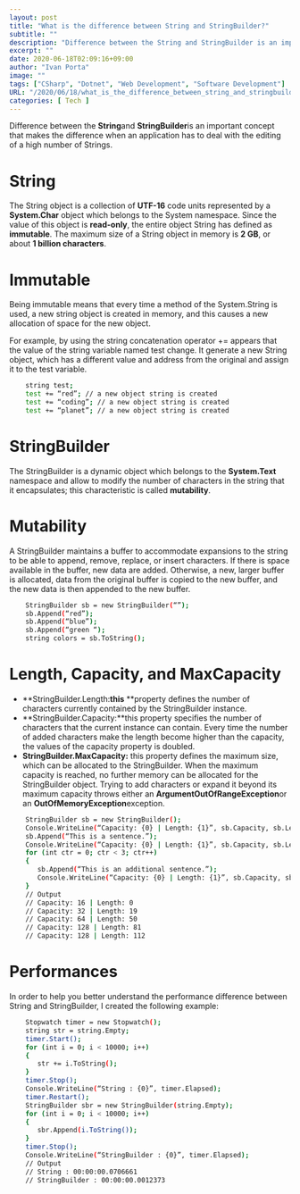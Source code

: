 ```yaml
---
layout: post
title: "What is the difference between String and StringBuilder?"
subtitle: ""
description: "Difference between the String and StringBuilder is an important concept that makes the difference when an application has to deal with the editing of a high number of Strings..."
excerpt: ""
date: 2020-06-18T02:09:16+09:00
author: "Ivan Porta"
image: ""
tags: ["CSharp", "Dotnet", "Web Development", "Software Development"]
URL: "/2020/06/18/what_is_the_difference_between_string_and_stringbuilder/"
categories: [ Tech ]
---
```



Difference between the **String**and **StringBuilder**is an important concept that makes the difference when an application has to deal with the editing of a high number of Strings.


# String

The String object is a collection of **UTF-16** code units represented by a **System.Char** object which belongs to the System namespace. Since the value of this object is **read-only**, the entire object String has defined as **immutable**. The maximum size of a String object in memory is **2 GB**, or about **1 billion characters**.


# Immutable

Being immutable means that every time a method of the System.String is used, a new string object is created in memory, and this causes a new allocation of space for the new object.

For example, by using the string concatenation operator += appears that the value of the string variable named test change. It generate a new String object, which has a different value and address from the original and assign it to the test variable.

```bash
    string test;
    test += “red”; // a new object string is created
    test += “coding”; // a new object string is created
    test += “planet”; // a new object string is created
```

# StringBuilder

The StringBuilder is a dynamic object which belongs to the **System.Text** namespace and allow to modify the number of characters in the string that it encapsulates; this characteristic is called **mutability**.


# Mutability

A StringBuilder maintains a buffer to accommodate expansions to the string to be able to append, remove, replace, or insert characters. If there is space available in the buffer, new data are added. Otherwise, a new, larger buffer is allocated, data from the original buffer is copied to the new buffer, and the new data is then appended to the new buffer.

```bash
    StringBuilder sb = new StringBuilder(“”);
    sb.Append(“red”);
    sb.Append(“blue”);
    sb.Append(“green “);
    string colors = sb.ToString();
```

# Length, Capacity, and MaxCapacity

- **StringBuilder.Length:**this** **property defines the number of characters currently contained by the StringBuilder instance.
- **StringBuilder.Capacity:**this property specifies the number of characters that the current instance can contain. Every time the number of added characters make the length become higher than the capacity, the values of the capacity property is doubled.
- **StringBuilder.MaxCapacity:** this property defines the maximum size, which can be allocated to the StringBuilder. When the maximum capacity is reached, no further memory can be allocated for the StringBuilder object. Trying to add characters or expand it beyond its maximum capacity throws either an **ArgumentOutOfRangeException**or an **OutOfMemoryException**exception.

```bash
    StringBuilder sb = new StringBuilder();
    Console.WriteLine(“Capacity: {0} | Length: {1}”, sb.Capacity, sb.Length);
    sb.Append(“This is a sentence.”);
    Console.WriteLine(“Capacity: {0} | Length: {1}”, sb.Capacity, sb.Length);
    for (int ctr = 0; ctr < 3; ctr++) 
    {
       sb.Append(“This is an additional sentence.”);
       Console.WriteLine(“Capacity: {0} | Length: {1}”, sb.Capacity, sb.Length);
    }
    // Output
    // Capacity: 16 | Length: 0
    // Capacity: 32 | Length: 19
    // Capacity: 64 | Length: 50
    // Capacity: 128 | Length: 81
    // Capacity: 128 | Length: 112
```

# Performances

In order to help you better understand the performance difference between String and StringBuilder, I created the following example:

```bash
    Stopwatch timer = new Stopwatch();
    string str = string.Empty;
    timer.Start();
    for (int i = 0; i < 10000; i++) 
    {
       str += i.ToString();
    }
    timer.Stop();
    Console.WriteLine(“String : {0}”, timer.Elapsed);
    timer.Restart();
    StringBuilder sbr = new StringBuilder(string.Empty);
    for (int i = 0; i < 10000; i++) 
    {
       sbr.Append(i.ToString());
    }
    timer.Stop();
    Console.WriteLine(“StringBuilder : {0}”, timer.Elapsed);
    // Output
    // String : 00:00:00.0706661
    // StringBuilder : 00:00:00.0012373
```